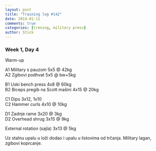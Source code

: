 ```yaml
---
layout: post
title: "Training log #142"
date: 2014-01-11
comments: true
categories: [trening, military press]
author: Stick
---
```


### Week 1, Day 4  

Warm-up  

A1 Military s pauzom 5x5 @ 42kg    
A2 Zgibovi podhvat 5x5 @ bw+5kg  

B1 Uski bench press 4x8 @ 60kg  
B2 Biceps pregib na Scott mašini 4x15 @ 20kg  

C1 Dips 3x12, 1x10  
C2 Hammer curls 4x10 @ 10kg  

D1 Zadnje rame 3x20 @ 3kg  
D2 Overhead shrug 3x15 @ 9kg  

External rotation (sajla) 3x13 @ 5kg  

Uz stalnu upalu u loži dodao i upalu u listovima od trčanja. Military lagan, zgibovi koprcanje. 
